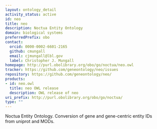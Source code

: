 ```yaml
---
layout: ontology_detail
activity_status: active
id: neo
title: neo
description: Noctua Entity Ontology
domain: biological systems
preferredPrefix: obo
contact:
  orcid: 0000-0002-6601-2165
  github: cmungall
  email: cjmungall@lbl.gov
  label: Christopher J. Mungall
homepage: http://purl.obolibrary.org/obo/go/noctua/neo.owl
tracker: https://github.com/geneontology/neo/issues
repository: https://github.com/geneontology/neo/
products:
- id: neo.owl
  title: neo OWL release
  description: OWL release of neo
uri_prefix: http://purl.obolibrary.org/obo/go/noctua/
type: ""
---
```


Noctua Entity Ontology. Conversion of gene and gene-centric entity IDs from uniprot and MODs.
